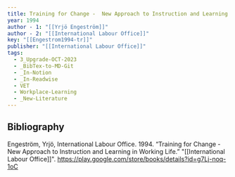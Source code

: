 ```yaml
---
title: Training for Change -  New Approach to Instruction and Learning in Working Life
year: 1994
author - 1: "[[Yrjö Engeström]]"
author - 2: "[[International Labour Office]]"
key: "[[Engestrom1994-tr]]"
publisher: "[[International Labour Office]]"
tags:
  - 3_Upgrade-OCT-2023
  - _BibTex-to-MD-Git
  - _In-Notion
  - _In-Readwise
  - VET
  - Workplace-Learning
  - _New-Literature
---
```


## Bibliography
Engeström, Yrjö, International Labour Office. 1994. “Training for Change -  New Approach to Instruction and Learning in Working Life.” "[[International Labour Office]]". https://play.google.com/store/books/details?id=g7Lj-noq-1oC